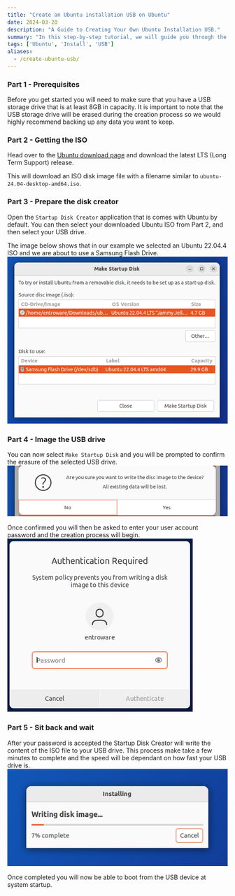 ```yaml
---
title: "Create an Ubuntu installation USB on Ubuntu"
date: 2024-03-20
description: "A Guide to Creating Your Own Ubuntu Installation USB."
summary: "In this step-by-step tutorial, we will guide you through the process of creating your very own Ubuntu installation USB. Whether you're a seasoned Linux user or just starting out with open-source operating systems, having an Ubuntu installation USB on hand can be incredibly useful for troubleshooting and reinstalling Ubuntu."
tags: ['Ubuntu', 'Install', 'USB']
aliases:
  - /create-ubuntu-usb/
---
```


### Part 1 - Prerequisites

Before you get started you will need to make sure that you have a USB storage drive that is at least 8GB in capacity.  It is important to note that the USB storage drive will be erased during the creation process so we would highly recommend backing up any data you want to keep.


### Part 2 - Getting the ISO

Head over to the [Ubuntu download page](https://ubuntu.com/download) and download the latest LTS (Long Term Support) release.

This will download an ISO disk image file with a filename similar to `ubuntu-24.04-desktop-amd64.iso`.


### Part 3 - Prepare the disk creator

Open the `Startup Disk Creator` application that is comes with Ubuntu by default.  You can then select your downloaded Ubuntu ISO from Part 2, and then select your USB drive.

The image below shows that in our example we selected an Ubuntu 22.04.4 ISO and we are about to use a Samsung Flash Drive.
![Ubuntu Startup Disk Creator](images/ubuntu-startup-disk-creator.jpg)


### Part 4 - Image the USB drive

You can now select `Make Startup Disk` and you will be prompted to confirm the erasure of the selected USB drive.  
![Confirm disk erasure](images/confirm-disk-erase.jpg)

Once confirmed you will then be asked to enter your user account password and the creation process will begin.
![Enter User Password](images/password-prompt.jpg)


### Part 5 - Sit back and wait

After your password is accepted the Startup Disk Creator will write the content of the ISO file to your USB drive.  This process make take a few minutes to complete and the speed will be dependant on how fast your USB drive is.
![Writing Disk Image](images/writing-disk-image.jpg)

Once completed you will now be able to boot from the USB device at system startup.




